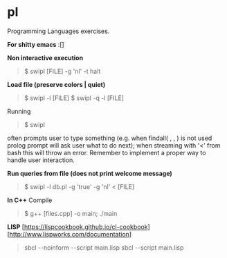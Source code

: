# pl
Programming Languages exercises.

**For shitty emacs**
:[]

**Non interactive execution**
> $ swipl [FILE] -g 'nl' -t halt 

**Load file (preserve colors | quiet)**
> $ swipl -l [FILE]
> $ swipl -q -l [FILE]

Running 
> $ swipl 

often prompts user to type something (e.g. when findall( , , ) is not used prolog prompt will ask user what to do next); when streaming with '<' from bash this will throw an error. Remember to implement a proper way to handle user interaction.

**Run queries from file (does not print welcome message)**
> $ swipl -l db.pl -g 'true' -g 'nl' < [FILE]

**In C++**
Compile
> $ g++ [files.cpp] -o main; ./main


**LISP**
[https://lispcookbook.github.io/cl-cookbook]
[http://www.lispworks.com/documentation]

> sbcl --noinform --script main.lisp
> sbcl --script main.lisp


